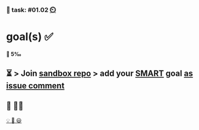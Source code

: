 ### 💪 task: #01.02 [⏲️](https://youtu.be/h1uaTOmvZbA)

# goal(s) ✅

#### 🏅 5‰

⏳ > Join [sandbox repo](https://github.com/digital-sustainability?q=module-eoss) > add your [SMART](https://en.wikipedia.org/wiki/SMART_criteria) goal [as issue comment](https://github.com/digital-sustainability/module-eoss-hs24-sandbox/issues/1)
--
## 🏅 👨‍🏫

[💡 💪 😃](https://github.com/digital-sustainability/module-eoss-hs24-sandbox/issues/1#issuecomment-1738549866)